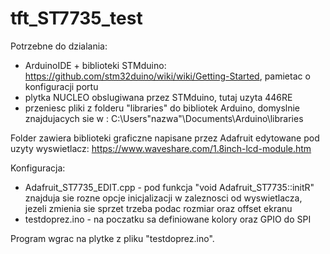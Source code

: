 # tft_ST7735_test

Potrzebne do dzialania:
- ArduinoIDE + biblioteki STMduino: https://github.com/stm32duino/wiki/wiki/Getting-Started, pamietac o konfiguracji portu
- plytka NUCLEO obslugiwana przez STMduino, tutaj uzyta 446RE
- przeniesc pliki z folderu "libraries" do bibliotek Arduino, domyslnie znajdujacych sie w : C:\Users\"nazwa"\Documents\Arduino\libraries

Folder zawiera biblioteki graficzne napisane przez Adafruit edytowane pod uzyty wyswietlacz: https://www.waveshare.com/1.8inch-lcd-module.htm

Konfiguracja:
  - Adafruit_ST7735_EDIT.cpp - pod funkcja "void Adafruit_ST7735::initR" znajduja sie rozne opcje inicjalizacji w zaleznosci od wyswietlacza, jezeli zmienia sie sprzet trzeba podac rozmiar oraz offset ekranu
  - testdoprez.ino - na poczatku sa definiowane kolory oraz GPIO do SPI

Program wgrac na plytke z pliku "testdoprez.ino".
